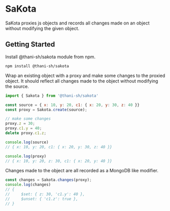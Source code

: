 # SaKota

SaKota proxies js objects and records all changes made on an object without modifying the given object.

## Getting Started

Install @thani-sh/sakota module from npm.

```shell
npm install @thani-sh/sakota
```

Wrap an existing object with a proxy and make some changes to the proxied object.
It should reflect all changes made to the object without modifying the source.

```js
import { Sakota } from '@thani-sh/sakota'

const source = { x: 10, y: 20, c1: { x: 20, y: 30, z: 40 }}
const proxy = Sakota.create(source);

// make some changes
proxy.z = 30;
proxy.c1.y = 40;
delete proxy.c1.z;

console.log(source)
// { x: 10, y: 20, c1: { x: 20, y: 30, z: 40 }}

console.log(proxy)
// { x: 10, y: 20, z: 30, c1: { x: 20, y: 40 }}
```

Changes made to the object are all recorded as a MongoDB like modifier.

```js
const changes = Sakota.changes(proxy);
console.log(changes)
// {
//     $set: { z: 30, 'c1.y': 40 },
//     $unset: { 'c1.z': true },
// }
```

